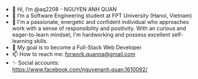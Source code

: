 - 👋 Hi, I’m @aq2208 - NGUYEN ANH QUAN
- 🌱 I’m a Software Engineering student at FPT University (Hanoi, Vietnam)
- 💚 I'm a passionate, energetic and confident individual who approaches work with a sense of responsibility and positivity. With an curious and eager-to-learn mindset, I'm hardworking and possess excellent self-learning skills.
- 🎯 My goal is to become a Full-Stack Web Developer
- 📫 How to reach me: forwork.quanna@gmail.com
- ✨ Social accounts: https://www.facebook.com/nguyenanh.quan.1610092/

<!---
aq2208/aq2208 is a ✨ special ✨ repository because its `README.md` (this file) appears on your GitHub profile.
You can click the Preview link to take a look at your changes.
--->
